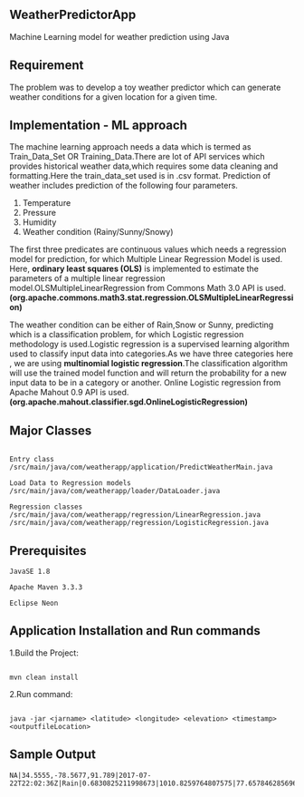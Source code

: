 
## WeatherPredictorApp
Machine Learning model for weather prediction using Java

## Requirement
The problem was to develop a toy weather predictor which can generate weather conditions for a given location for a given time.


## Implementation - ML approach
The machine learning approach needs a data which is termed as Train_Data_Set OR Training_Data.There are lot of API services which provides historical weather data,which requires some data cleaning and formatting.Here the train_data_set used is in .csv format.
Prediction of weather includes prediction of the following four parameters.
1. Temperature
2. Pressure
3. Humidity
4. Weather condition (Rainy/Sunny/Snowy) 

The first three predicates are continuous values which needs a regression model for prediction, for which Multiple Linear Regression Model is used.
Here, **ordinary least squares (OLS)** is implemented to estimate the parameters of a multiple linear regression model.OLSMultipleLinearRegression from Commons Math 3.0 API is used.**(org.apache.commons.math3.stat.regression.OLSMultipleLinearRegression)**

The weather condition can be either of Rain,Snow or Sunny, predicting which is a classification problem, for which Logistic regression methodology is used.Logistic regression is a supervised learning algorithm used to classify input data into categories.As we have three categories here , we are using **multinomial logistic regression**.The classification algorithm will use the trained model function and will return the probability for a new input data to be in a category or another. Online
Logistic regression from Apache Mahout 0.9 API is used.**(org.apache.mahout.classifier.sgd.OnlineLogisticRegression)**


## Major Classes

```

Entry class
/src/main/java/com/weatherapp/application/PredictWeatherMain.java

Load Data to Regression models
/src/main/java/com/weatherapp/loader/DataLoader.java

Regression classes
/src/main/java/com/weatherapp/regression/LinearRegression.java 
/src/main/java/com/weatherapp/regression/LogisticRegression.java

```

## Prerequisites

```
JavaSE 1.8

Apache Maven 3.3.3

Eclipse Neon

```

## Application Installation and Run commands

1.Build the Project:

```

mvn clean install 

```

2.Run command:

```

java -jar <jarname> <latitude> <longitude> <elevation> <timestamp> <outputfileLocation>

```

## Sample Output

```
NA|34.5555,-78.5677,91.789|2017-07-22T22:02:36Z|Rain|0.6830825211998673|1010.8259764807575|77.65784628569662

```
